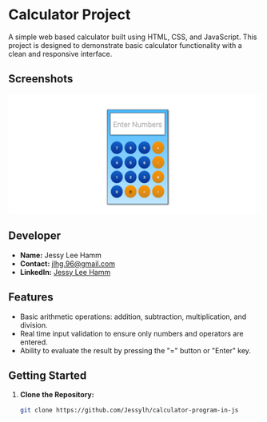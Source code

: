 # Calculator Project

A simple web based calculator built using HTML, CSS, and JavaScript. This project is designed to demonstrate basic calculator functionality with a clean and responsive interface.

## Screenshots

![Calculator Screenshot](/calculator.png)


## Developer

- **Name:** Jessy Lee Hamm
- **Contact:** [jlhg.96@gmail.com](mailto:jlhg.96@gmail.com)
- **LinkedIn:** [Jessy Lee Hamm](https://www.linkedin.com/in/jessy-lee-hamm/)

## Features

- Basic arithmetic operations: addition, subtraction, multiplication, and division.
- Real time input validation to ensure only numbers and operators are entered.
- Ability to evaluate the result by pressing the "=" button or "Enter" key.

## Getting Started

1. **Clone the Repository:**

   ```bash
   git clone https://github.com/Jessylh/calculator-program-in-js
